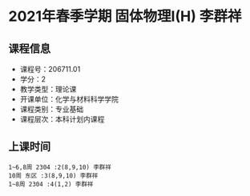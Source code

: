 # 2021年春季学期 固体物理I(H) 李群祥






## 课程信息

- 课程号：206711.01
- 学分：2
- 教学类型：理论课
- 开课单位：化学与材料科学学院
- 课程类别：专业基础
- 课程层次：本科计划内课程

## 上课时间

```
1~6,8周 2304 :2(8,9,10) 李群祥
10周 东区 :3(8,9,10) 李群祥
1~8周 2304 :4(1,2) 李群祥
```

